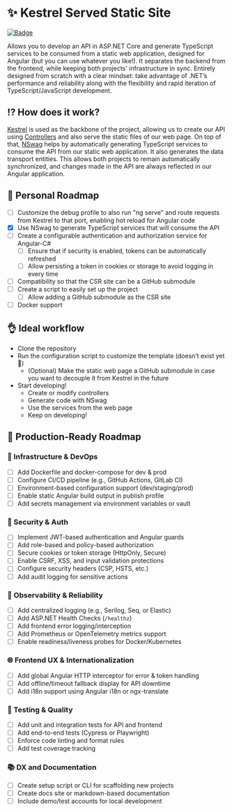 # ✨ Kestrel Served Static Site
[![Badge](https://img.shields.io/badge/Project_status-working_on_dev_mode-orange)](https://github.com/Tilation/KestrelServedStaticSite/milestone/1)

Allows you to develop an API in ASP.NET Core and generate TypeScript services to be consumed from a static web application, designed for Angular (but you can use whatever you like!).
It separates the backend from the frontend, while keeping both projects' infrastructure in sync.
Entirely designed from scratch with a clear mindset: take advantage of .NET’s performance and reliability along with the flexibility and rapid iteration of TypeScript/JavaScript development.

## ⁉️ How does it work?
[Kestrel](https://learn.microsoft.com/en-us/aspnet/core/fundamentals/servers/kestrel?view=aspnetcore-8.0) is used as the backbone of the project, allowing us to create our API using [Controllers](https://learn.microsoft.com/en-us/aspnet/core/web-api/?view=aspnetcore-8.0) and also serve the static files of our web page.
On top of that, [NSwag](https://github.com/RicoSuter/NSwag) helps by automatically generating TypeScript services to consume the API from our static web application. It also generates the data transport entities.
This allows both projects to remain automatically synchronized, and changes made in the API are always reflected in our Angular application.

## 🚀 Personal Roadmap
- [ ] Customize the debug profile to also run "ng serve" and route requests from Kestrel to that port, enabling hot reload for Angular code
- [x] Use NSwag to generate TypeScript services that will consume the API
- [ ] Create a configurable authentication and authorization service for Angular-C#
  - [ ] Ensure that if security is enabled, tokens can be automatically refreshed
  - [ ] Allow persisting a token in cookies or storage to avoid logging in every time
- [ ] Compatibility so that the CSR site can be a GitHub submodule
- [ ] Create a script to easily set up the project
  - [ ] Allow adding a GitHub submodule as the CSR site
- [ ] Docker support

## 👌 Ideal workflow
- Clone the repository
- Run the configuration script to customize the template (doesn’t exist yet 🤭)
  - (Optional) Make the static web page a GitHub submodule in case you want to decouple it from Kestrel in the future
- Start developing!
  - Create or modify controllers
  - Generate code with NSwag
  - Use the services from the web page
  - Keep on developing!

## 🧱 Production-Ready Roadmap

### 🔧 Infrastructure & DevOps
- [ ] Add Dockerfile and docker-compose for dev & prod
- [ ] Configure CI/CD pipeline (e.g., GitHub Actions, GitLab CI)
- [ ] Environment-based configuration support (dev/staging/prod)
- [ ] Enable static Angular build output in publish profile
- [ ] Add secrets management via environment variables or vault

### 🔐 Security & Auth
- [ ] Implement JWT-based authentication and Angular guards
- [ ] Add role-based and policy-based authorization
- [ ] Secure cookies or token storage (HttpOnly, Secure)
- [ ] Enable CSRF, XSS, and input validation protections
- [ ] Configure security headers (CSP, HSTS, etc.)
- [ ] Add audit logging for sensitive actions

### 🧠 Observability & Reliability
- [ ] Add centralized logging (e.g., Serilog, Seq, or Elastic)
- [ ] Add ASP.NET Health Checks (`/healthz`)
- [ ] Add frontend error logging/interception
- [ ] Add Prometheus or OpenTelemetry metrics support
- [ ] Enable readiness/liveness probes for Docker/Kubernetes

### 🌐 Frontend UX & Internationalization
- [ ] Add global Angular HTTP interceptor for error & token handling
- [ ] Add offline/timeout fallback display for API downtime
- [ ] Add i18n support using Angular i18n or ngx-translate

### 🧪 Testing & Quality
- [ ] Add unit and integration tests for API and frontend
- [ ] Add end-to-end tests (Cypress or Playwright)
- [ ] Enforce code linting and format rules
- [ ] Add test coverage tracking

### 📚 DX and Documentation
- [ ] Create setup script or CLI for scaffolding new projects
- [ ] Create docs site or markdown-based documentation
- [ ] Include demo/test accounts for local development

